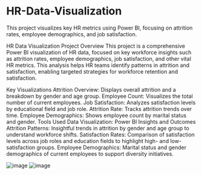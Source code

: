 # HR-Data-Visualization
This project visualizes key HR metrics using Power BI, focusing on attrition rates, employee demographics, and job satisfaction.


HR Data Visualization Project
Overview
This project is a comprehensive Power BI visualization of HR data, focused on key workforce insights such as attrition rates, employee demographics, job satisfaction, and other vital HR metrics. This analysis helps HR teams identify patterns in attrition and satisfaction, enabling targeted strategies for workforce retention and satisfaction.

Key Visualizations
Attrition Overview: Displays overall attrition and a breakdown by gender and age group.
Employee Count: Visualizes the total number of current employees.
Job Satisfaction: Analyzes satisfaction levels by educational field and job role.
Attrition Rate: Tracks attrition trends over time.
Employee Demographics: Shows employee count by marital status and gender.
Tools Used
Data Visualization: Power BI
Insights and Outcomes
Attrition Patterns: Insightful trends in attrition by gender and age group to understand workforce shifts.
Satisfaction Rates: Comparison of satisfaction levels across job roles and education fields to highlight high- and low-satisfaction groups.
Employee Demographics: Marital status and gender demographics of current employees to support diversity initiatives.








![image](https://github.com/user-attachments/assets/c95f4c22-292a-430e-9bd6-399480563206)
![image](https://github.com/user-attachments/assets/ddcb1d1f-7cfa-4fa4-9e3b-83c18543703d)
